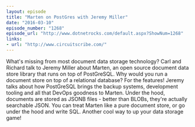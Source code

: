 ```yaml
---
layout: episode
title: "Marten on PostGres with Jeremy Miller"
date: "2016-03-10"
episode_number: "1268"
episode_url: "http://www.dotnetrocks.com/default.aspx?ShowNum=1268"
links:
- url: "http://www.circuitscribe.com/"
---
```


What's missing from most document data storage technology? Carl and Richard talk to Jeremy Miller about Marten, an open source document data store library that runs on top of PostGreSQL. Why would you run a document store on top of a relational database? For the features! Jeremy talks about how PostGreSQL brings the backup systems, development tooling and all that DevOps goodness to Marten. Under the hood, documents are stored as JSONB files - better than BLOBs, they're actually searchable JSON. You can treat Marten like a pure document store, or go under the hood and write SQL. Another cool way to up your data storage game!
